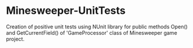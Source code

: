 # Minesweeper-UnitTests

Creation of positive unit tests using NUnit library for public methods Open() and GetCurrentField() of 'GameProcessor' class of Minesweeper game project.